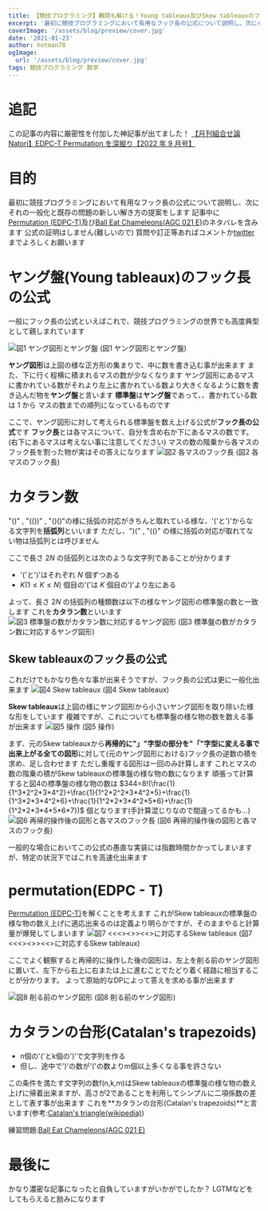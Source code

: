 ```yaml
---
title: 【競技プログラミング】難問も解ける！Young tableaux及びSkew tableauxのフック長の公式と数え上げ問題への適用
excerpt: '最初に競技プログラミングにおいて有用なフック長の公式について説明し、次にそれの一般化と既存の問題の新しい解き方の提案をします'
coverImage: '/assets/blog/preview/cover.jpg'
date: '2021-01-23'
author: hotman78
ogImage:
  url: '/assets/blog/preview/cover.jpg'
tags: 競技プログラミング 数学
---
```

# 追記
この記事の内容に厳密性を付加した神記事が出てました！
[【月刊組合せ論 Natori】EDPC-T Permutation を深掘り【2022 年 9 月号】](https://hackmd.io/@koboshi/B1mU5by25)

# 目的
最初に競技プログラミングにおいて有用なフック長の公式について説明し、次にそれの一般化と既存の問題の新しい解き方の提案をします
記事中に[Permutation (EDPC-T)](https://atcoder.jp/contests/dp/tasks/dp_t)及び[Ball Eat Chameleons(AGC 021 E)](https://atcoder.jp/contests/agc021/tasks/agc021_e)のネタバレを含みます
公式の証明はしません(難しいので)
質問や訂正等あればコメントか[twitter](https://twitter.com/hotmanww)までよろしくお願います

# ヤング盤(Young tableaux)のフック長の公式
一般にフック長の公式といえばこれで、競技プログラミングの世界でも高度典型として親しまれています

![図1 ヤング図形とヤング盤](https://qiita-image-store.s3.ap-northeast-1.amazonaws.com/0/68551/4aae9d95-3298-d53b-b087-35e95ebfe21d.png)
(図1 ヤング図形とヤング盤)

**ヤング図形**は上図の様な正方形の集まりで、中に数を書き込む事が出来ます
また、下に行く程横に積まれるマスの数が少なくなります
ヤング図形にあるマスに書かれている数がそれより左上に書かれている数より大きくなるように数を書き込んだ物を**ヤング盤**と言います
**標準盤**は**ヤング盤**であって、、書かれている数は $1$ から マスの数までの順列になっているものです

ここで、ヤング図形に対して考えられる標準盤を数え上げる公式が**フック長の公式**です
**フック長**とは各マスについて、自分を含め右か下にあるマスの数です。(右下にあるマスは考えない事に注意してください)
マスの数の階乗から各マスのフック長を割った物が実はその答えになります
![図2 各マスのフック長](https://qiita-image-store.s3.ap-northeast-1.amazonaws.com/0/68551/57b2f135-87d2-78f8-a4aa-41ce908b8852.png)
(図2 各マスのフック長)

# カタラン数
"()" , "(())" , "()()"の様に括弧の対応がきちんと取れている様な、'('と')'からなる文字列を**括弧列**といいます
ただし、")(" , "(()" の様に括弧の対応が取れてない物は括弧列とは呼びません

ここで長さ $2N$ の括弧列とは次のような文字列であることが分かります

- '('と')'はそれぞれ $N$ 個ずつある
- $K(1\leq K \leq N)$ 個目の'('は $K$ 個目の')'より左にある

よって、長さ $2N$ の括弧列の種類数は以下の様なヤング図形の標準盤の数と一致します
これを**カタラン数**といいます
![図3 標準盤の数がカタラン数に対応するヤング図形](https://qiita-image-store.s3.ap-northeast-1.amazonaws.com/0/68551/27478c87-7273-af7e-87f0-70d747623839.png)
(図3 標準盤の数がカタラン数に対応するヤング図形)

## Skew tableauxのフック長の公式
これだけでもかなり色々な事が出来そうですが、フック長の公式は更に一般化出来ます
![図4 Skew tableaux](https://qiita-image-store.s3.ap-northeast-1.amazonaws.com/0/68551/1eb33836-bea4-e171-1625-a69394a5e942.png)
(図4 Skew tableaux)

**Skew tableaux**は上図の様にヤング図形から小さいヤング図形を取り除いた様な形をしています
複雑ですが、これについても標準盤の様な物の数を数える事が出来ます
![図5 操作](https://qiita-image-store.s3.ap-northeast-1.amazonaws.com/0/68551/ddcd7902-0af2-ae54-3f25-4928c6cd4a8d.png)
(図5 操作)

まず、元のSkew tableauxから**再帰的に"」"字型の部分を"「"字型に変える事で出来上がる全ての図形**に対して(元のヤング図形における)フック長の逆数の積を求め、足し合わせます
ただし重複する図形は一回のみ計算します
これとマスの数の階乗の積がSkew tableauxの標準盤の様な物の数になります
頑張って計算すると図4の標準盤の様な物の数は $344=8!(\frac{1}{1^3*2^2*3*4^2}+\frac{1}{1^2*2^2*3*4^2*5}+\frac{1}{1^3*2*3*4^2*6}+\frac{1}{1^2*2*3*4^2*5*6}+\frac{1}{1^2*2*3*4*5*6*7})$ 個となります(手計算混じりなので間違ってるかも...)
![図6 再帰的操作後の図形と各マスのフック長](https://qiita-image-store.s3.ap-northeast-1.amazonaws.com/0/68551/ac4100ae-a2f4-b96c-7979-6085dee5fe42.png)
(図6 再帰的操作後の図形と各マスのフック長)

一般的な場合においてこの公式の愚直な実装には指数時間かかってしまいますが、特定の状況下ではこれを高速化出来ます

# permutation(EDPC - T)
[Permutation (EDPC-T)](https://atcoder.jp/contests/dp/tasks/dp_t)を解くことを考えます
これがSkew tableauxの標準盤の様な物の数え上げに適応出来るのは定義より明らかですが、そのままやると計算量が爆発してしまいます
![図7 <<<><>><<>に対応するSkew tableaux](https://qiita-image-store.s3.ap-northeast-1.amazonaws.com/0/68551/51855300-5c29-ae48-2007-ba01acc14d9f.png)
(図7 <<<><>><<>に対応するSkew tableaux)

ここでよく観察すると再帰的に操作した後の図形は、左上を削る前のヤング図形に置いて、左下から右上に右または上に進むことでたどり着く経路に相当することが分かります。
よって原始的なDPによって答えを求める事が出来ます

![図8 削る前のヤング図形](https://qiita-image-store.s3.ap-northeast-1.amazonaws.com/0/68551/c1c303e6-3d02-d4f6-fb0d-1884d41ee610.png)
(図8 削る前のヤング図形)

# カタランの台形(Catalan's trapezoids) 

- n個の'('とk個の')'で文字列を作る
- 但し、途中で')'の数が'('の数よりm個以上多くなる事を許さない

この条件を満たす文字列の数f(n,k,m)はSkew tableauxの標準盤の様な物の数え上げに帰着出来ますが、高さが2であることを利用してシンプルに二項係数の差として表す事が出来ます
これを**カタランの台形(Catalan's trapezoids)**と言います(参考:[Catalan's triangle(wikipedia)](https://en.wikipedia.org/wiki/Catalan%27s_triangle))

練習問題:[Ball Eat Chameleons(AGC 021 E)](https://atcoder.jp/contests/agc021/tasks/agc021_e)

# 最後に
かなり濃密な記事になったと自負していますがいかがでしたか？
LGTMなどをしてもらえると励みになります
